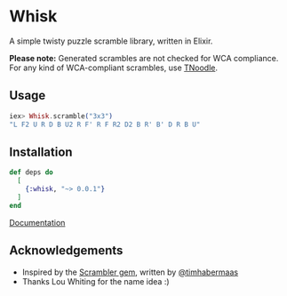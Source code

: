 # Whisk

A simple twisty puzzle scramble library, written in Elixir.

**Please note:** Generated scrambles are not checked for WCA compliance. For any kind of WCA-compliant scrambles, use [TNoodle](https://www.worldcubeassociation.org/regulations/scrambles/).

## Usage

```elixir
iex> Whisk.scramble("3x3")
"L F2 U R D B U2 R F' R F R2 D2 B R' B' D R B U"
```

## Installation

```elixir
def deps do
  [
    {:whisk, "~> 0.0.1"}
  ]
end
```

[Documentation](https://hexdocs.pm/whisk)

## Acknowledgements
* Inspired by the [Scrambler gem](https://github.com/timhabermaas/scrambler), written by [@timhabermaas](https://github.com/timhabermaas)
* Thanks Lou Whiting for the name idea :)
